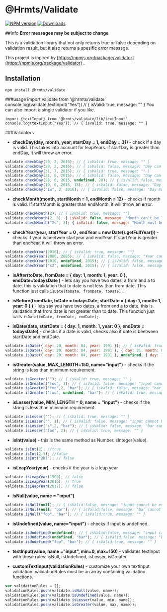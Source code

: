 # @Hrmts/Validate
[![NPM version][npm-image]][npm-url] [![Downloads][downloads-image]][npm-url]

##Info
**Error messages may be subject to change** 

This is a validation library that not only returns true or false depending on validation result, but it also returns a spesific error message.

This project is inpired by [https://npmjs.org/package/validator](https://npmjs.org/package/validator) . 

## Installation 

	npm install @hrmts/validate
	
###usage 
	import validate from '@hrmts/validate'
	console.log(validate.textInput("Yes")) // { isValid: true, message: "" }
You can also import a single validator if you like. 
	
	import {textInput} from '@hrmts/validate/lib/textInput'
	console.log(textInput("Yes")); // { isValid: true, message: "" }


###Validators 

- **checkDay(day, month, year, startDay = 1, endDay = 31)** - check if a day is valid. This takes into account for leapYears. 
if startDay is greater than endDay, it will throw an error.
```javascript
validate.checkDay(29, 2, 2016); // { isValid: true, message: "" }
validate.checkDay(29, 2, 2015); // { isValid: false, message: "Day can't be greater than 28" }
validate.checkDay(31, 7, 2015); // { isValid: true, message: "" }
validate.checkDay(31, 6, 2015); // { isValid: false, message: "Day can't be greater than 30" }
validate.checkDay(28, 6, 2015, undefined, 20); // { isValid: false, message: "Day can't be greater than 20" }
validate.checkDay(10, 6, 2015, 15); // { isValid: false, message: "Day can't be less than 15" }
validate.checkDay("1w", 2, 2016); // { isValid: false, message: "Day must be an Integer" }
```

- **checkMonth(month, startMonth = 1, endMonth = 12)** - checks if month is valid.
if startMonth is greater than endMonth, it will throw an error.
```javascript
validate.checkMonth(2); // { isValid: true, message: ""}
validate.checkMonth(2, 3); { isValid: false, message: "Month can't be less than 3" } 
validate.checkMonth("2s", 3); { isValid: false, message: "Month must be a Integer" } 
```

- **checkYear(year, startYear = 0 , endYear = new Date().getFullYear())** - checks if year is beetwen startyear and endYear. If startYear is greater than endYear, it will throw an error.

```javascript
validate.checkYear(2016); // { isValid: true, message: ""}
validate.checkYear(2000, 2005); // { isValid: false, message: "Year can't be less than 2005" }
validate.checkYear(2016, undefined, 2015); // { isValid: false, message: "Year can't be greater than 2015" }
validate.checkYear("s2", undefined, 2015); // { isValid: false, message: "Year must be a Integer" }
```

- **isAfter(toDate, fromDate = { day: 1, month: 1, year: 0 }, endDate=todaysDate )** - lets say you have two dates, a from and a to date. this is validation that to date is not less than from date.
This function just calls `isDate(toDate, fromDate, toDate);`.

- **isBefore(fromDate, toDate = todaysDate, startDate = { day: 1, month: 1, year: 0 } )** - lets say you have two dates, a from and a to date. this is validation that from date is not greater than to date.
This function just calls `isDate(toDate, fromDate, endDate);`.

- **isDate(date, startDate = { day: 1, month: 1, year: 0 }, endDate = todaysDate)** - checks if a date is valid, checks also if date is beetween startDate and endDate.
```javascript
validate.isDate({ day: 20, month: 04, year: 1991 }); // { isValid: true, message: "" }
validate.isDate({ day: 20, month: 04, year: 1991 }, { day: 21, month: 04, year: 1991 }); // { isValid: false, message: "Day can't be less than 21" }
validate.isDate({ day: 20, month: 04, year: 1991 }, undefined, { day: 19, month: 04, year: 1991 }); // { isValid: false, message: "Day can't be greater than 19" }
```

- **isGreater(value, MAX_LENGTH=150, name="input")** - checks if the string is less than minimum requirement.
```javascript
validate.isGreater(""); // { isValid: true, message: "" }
validate.isGreater("foo", 1); // { isValid: false, message: "input cannot be greater than 1 chars" }
validate.isGreater("foo",2, "bar"); // { isValid: false, message: "bar cannot be greater than 2 chars" }
validate.isGreater("foo", undefined, "bar"); // { isValid: true, message: "" }
```

- **isLesser(value, MIN_LENGTH = 0, name = "input")** - checks if the string is less than minimum requirement.
```javascript
validate.isLesser(""); // { isValid: true, message: "" }
validate.isLesser("", 1); // { isValid: false, message: "input cannot be empty" }
validate.isLesser("s",2, "bar"); // { isValid: false, message: "bar cannot be less than 2 chars" }
validate.isLesser("foo", 2); // { isValid: true, message: "" }
```

- **isInt(value)** - this is the same method as Number.isInteger(value). 
```javascript
validate.isInt(2); //true
validate.isInt(2.1); //false
validate.isInt("2kl"); // false
```

- **isLeapYear(year)** - checks if the year is a leap year
```javascript
validate.isLeapYear(1900); // false
validate.isLeapYear(2016); // true
validate.isLeapYear(2017); // false
```

- **isNull(value, name = "input")**
```javascript
validate.isNull(null); // { isValid:false, message: "input cannot be empty" }
validate.isNull(null, "bar"); // { isValid:false, message: "bar cannot be empty" }
validate.isNull("foo", "bar"); // { isValid:true, message: "" }
```

- **isUndefined(value, name="input")** - checks if input is undefined. 
```javascript
validate.isUndefined(undefined); // { isValid:false, message: "input cannot be empty" }
validate.isUndefined(undefined, "bar"); // { isValid:false, message: "bar cannot be empty" }
validate.isUndefined("foo", "bar"); // { isValid:true, message: "" }
```

- **textInput(value, name ="input", min=0, max=150)** - validates textInput with these rules: isNull, isUndefined, isLesser, isGreater.

- **customTextInput(validationRules)** - customize your own textInput validation. validationRules must be an array containing validation functions.
```javascript 
var validationRules = [];
validationRules.push(validate.isNull(value, name));
validationRules.push(validate.isUndefined(value, name));
validationRules.push(validate.isLesser(value, min, name));
validationRules.push(validate.isGreater(value, max, name));
```
    

[downloads-image]: https://img.shields.io/npm/dt/@hrmts/validate.svg

[npm-url]: https://npmjs.org/package/@hrmts/validate
[npm-image]: http://img.shields.io/npm/v/@hrmts/validate.svg
